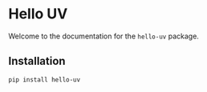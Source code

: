 # Hello UV

Welcome to the documentation for the `hello-uv` package.

## Installation

```sh
pip install hello-uv
